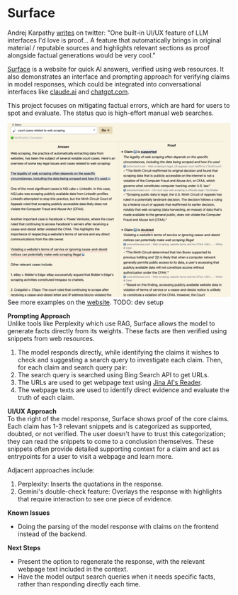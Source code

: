 # Surface

Andrej Karpathy [writes](https://twitter.com/karpathy/status/1804187473167421798) on twitter:
"One built-in UI/UX feature of LLM interfaces I'd love is proof... A feature that automatically brings in original material / reputable sources and highlights relevant sections as proof alongside factual generations would be very cool."

[Surface](https://surface-omega.vercel.app/) is a website for quick AI answers, verified using web resources.
It also demonstrates an interface and prompting approach for verifying claims in model responses, which could be integrated into conversational interfaces like [claude.ai](https://claude.ai) and [chatgpt.com](https://chatgpt.com).

This project focuses on mitigating factual errors, which are hard for users to spot and evaluate.
The status quo is high-effort manual web searches.

![Scrape Example](/public/scrape-example.png)
See more examples on the [website](https://surface-omega.vercel.app/).
TODO: dev setup

**Prompting Approach**  
Unlike tools like Perplexity which use RAG, Surface allows the model to generate facts directly from its weights.
These facts are then verified using snippets from web resources.

1. The model responds directly, while identifying the claims it wishes to check and suggesting a search query to investigate each claim. Then, for each claim and search query pair:
2. The search query is searched using Bing Search API to get URLs.
3. The URLs are used to get webpage text using [Jina AI's Reader](https://jina.ai/reader/).
4. The webpage texts are used to identify direct evidence and evaluate the truth of each claim.

**UI/UX Approach**  
To the right of the model response, Surface shows proof of the core claims.
Each claim has 1-3 relevant snippets and is categorized as supported, doubted, or not verified.
The user doesn't have to trust this categorization; they can read the snippets to come to a conclusion themselves.
These snippets often provide detailed supporting context for a claim and act as entrypoints for a user to visit a webpage and learn more.

Adjacent approaches include:

1. Perplexity: Inserts the quotations in the response.
2. Gemini's double-check feature: Overlays the response with highlights that require interaction to see one piece of evidence.

**Known Issues**

- Doing the parsing of the model response with claims on the frontend instead of the backend.

**Next Steps**

- Present the option to regenerate the response, with the relevant webpage text included in the context.
- Have the model output search queries when it needs specific facts, rather than responding directly each time.
